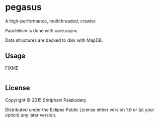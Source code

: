 # pegasus

A high-performance, multithreaded, crawler.

Parallelism is done with core.async.

Data structures are backed to disk with MapDB.

## Usage

FIXME

```clojure

```

## License

Copyright © 2015 Shriphani Palakodety

Distributed under the Eclipse Public License either version 1.0 or (at
your option) any later version.
